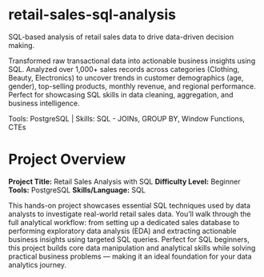# retail-sales-sql-analysis
SQL-based analysis of retail sales data to drive data-driven decision making.

Transformed raw transactional data into actionable business insights using SQL.
Analyzed over 1,000+ sales records across categories (Clothing, Beauty, Electronics) to uncover trends in customer demographics (age, gender), top-selling products, monthly revenue, and regional performance. 
Perfect for showcasing SQL skills in data cleaning, aggregation, and business intelligence.

Tools: PostgreSQL | Skills: SQL - JOINs, GROUP BY, Window Functions, CTEs

# Project Overview
**Project Title:** Retail Sales Analysis with SQL
**Difficulty Level:** Beginner
**Tools:** PostgreSQL
**Skills/Language:** SQL

This hands-on project showcases essential SQL techniques used by data analysts to investigate real-world retail sales data. You’ll walk through the full analytical workflow: from setting up a dedicated sales database to performing exploratory data analysis (EDA) and extracting actionable business insights using targeted SQL queries. Perfect for SQL beginners, this project builds core data manipulation and analytical skills while solving practical business problems — making it an ideal foundation for your data analytics journey.
